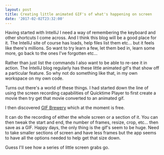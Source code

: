 ```yaml
---
layout: post
title: Creating little animated GIF's of what's happening on screen
date: '2017-02-02T23:32:00'
---
```


Having started with IntelliJ I need a way of remembering the keyboard and other shortcuts I come across. And I think this blog will be a good place for it.  The IntelliJ site of course has loads, help files list them etc... but it feels like there's millions. So want to try learn a few, let them bed in, learn some more, go back to the ones I've forgotten etc...

Rather than just list the commands I also want to be able to re-see it in action.  The IntelliJ blog regularly has these little animated gif's that show off a particular feature. So why not do something like that, in my own workspace on my own code.

Turns out there's a world of these things.  I had started down the line of using the screen recording capabilities of Quicktime Player to first create a movie then try get that movie converted to an animated gif.

I then discovered [GIF Brewery](http://gifbrewery.com/) which at the moment is free.

It can do the recording of either the whole screen or a section of it.  You can then tweak the start and end, the number of frames, resize, crop, etc... then save as a GIF.  Happy days, the only thing is the gif's seem to be huge.  Need to take smaller sections of screen and have less frames but the app seems to have all the options needed to help get that size down.

Guess I'll see how a series of little screen grabs go.
